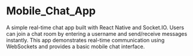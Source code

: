 # Mobile_Chat_App
A simple real-time chat app built with React Native and Socket.IO. Users can join a chat room by entering a username and send/receive messages instantly. This app demonstrates real-time communication using WebSockets and provides a basic mobile chat interface.
